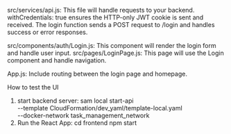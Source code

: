 src/services/api.js: This file will handle requests to your backend.
withCredentials: true ensures the HTTP-only JWT cookie is sent and received.
The login function sends a POST request to /login and handles success or error responses.

src/components/auth/Login.js: This component will render the login form and handle user input.
src/pages/LoginPage.js: This page will use the Login component and handle navigation.

App.js: Include routing between the login page and homepage.



How to test the UI
1. start backend server:
sam local start-api \
--template CloudFormation/dev_yaml/template-local.yaml \
--docker-network task_management_network
2. Run the React App:
cd frontend
npm start
